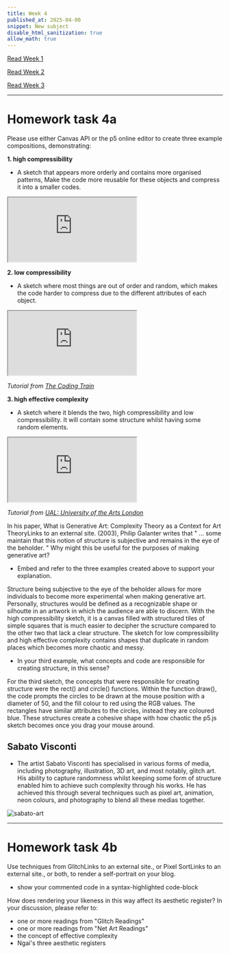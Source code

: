 ```yaml
---
title: Week 4
published_at: 2025-04-00
snippet: New subject
disable_html_sanitization: true
allow_math: true
---
```


[Read Week 1](/first-week)

[Read Week 2](/second-week)

[Read Week 3](/third-week)

---

# Homework task 4a

Please use either Canvas API or the p5 online editor to create three example compositions, demonstrating:

**1. high compressibility**

- A sketch that appears more orderly and contains more organised patterns, Make the code more reusable for these objects and compress it into a smaller codes.
<iframe id="pattern" src="https://editor.p5js.org/Julie-nguyen5960/full/CGCNsdsWp"></iframe>

<script type="module">

    const iframe  = document.getElementById (`pattern`)
    iframe.width  = iframe.parentNode.scrollWidth
    iframe.height = iframe.width * 9 / 16 + 42

</script>

**2. low compressibility**

- A sketch where most things are out of order and random, which makes the code harder to compress due to the different attributes of each object.

<iframe id="doots" src="https://editor.p5js.org/Julie-nguyen5960/full/_3wweTaEW"></iframe>

<script type="module">

    const iframe  = document.getElementById (`doots`)
    iframe.width  = iframe.parentNode.scrollWidth
    iframe.height = iframe.width * 9 / 16 + 42

</script>

_Tutorial from [The Coding Train](https://www.youtube.com/watch?v=nfmV2kuQKwA)_

**3. high effective complexity**

- A sketch where it blends the two, high compressibility and low compressibility. It will contain some structure whilst having some random elements.

<iframe id="high effective" src="https://editor.p5js.org/Julie-nguyen5960/full/gjyAP1-Vh"></iframe>

<script type="module">

    const iframe  = document.getElementById (`high effective`)
    iframe.width  = iframe.parentNode.scrollWidth
    iframe.height = iframe.width * 9 / 16 + 42

</script>

_Tutorial from [UAL: University of the Arts London](https://www.arts.ac.uk/partnerships/outreach/insights/how-to/challenges/challenges-creative-coding)_

In his paper, What is Generative Art: Complexity Theory as a Context for Art TheoryLinks to an external site. (2003), Philip Galanter writes that " ... some maintain that this notion of structure is subjective and remains in the eye of the beholder. " Why might this be useful for the purposes of making generative art?

- Embed and refer to the three examples created above to support your explanation.

Structure being subjective to the eye of the beholder allows for more individuals to become more experimental when making generative art. Personally, structures would be defined as a recognizable shape or silhoutte in an artwork in which the audience are able to discern. With the high compressibility sketch, it is a canvas filled with structured tiles of simple squares that is much easier to decipher the scructure compared to the other two that lack a clear structure. The sketch for low compressibility and high effective complexity contains shapes that duplicate in random places which becomes more chaotic and messy.

- In your third example, what concepts and code are responsible for creating structure, in this sense?

For the third sketch, the concepts that were responsible for creating structure were the rect() and circle() functions. Within the function draw(), the code prompts the circles to be drawn at the mouse position with a diameter of 50, and the fill colour to red using the RGB values. The rectangles have similar attributes to the circles, instead they are coloured blue. These structures create a cohesive shape with how chaotic the p5.js sketch becomes once you drag your mouse around.  


## Sabato Visconti

- The artist Sabato Visconti has specialised in various forms of media, including photography, illustration, 3D art, and most notably, glitch art. His ability to capture randomness whilst keeping some form of structure enabled him to achieve such complexity through his works. He has achieved this through several techniques such as pixel art, animation, neon colours, and photography to blend all these medias together.

![sabato-art](Pictures/sabato.png)

---

# Homework task 4b

Use techniques from GlitchLinks to an external site., or Pixel SortLinks to an external site., or both, to render a self-portrait on your blog. 

- show your commented code in a syntax-highlighted code-block

How does rendering your likeness in this way affect its aesthetic register? In your discussion, please refer to:

- one or more readings from "Glitch Readings"
- one or more readings from "Net Art Readings"
- the concept of effective complexity
- Ngai's three aesthetic registers

